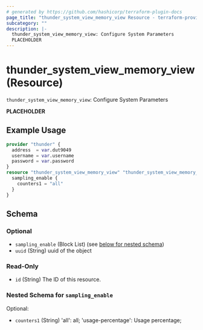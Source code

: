 ```yaml
---
# generated by https://github.com/hashicorp/terraform-plugin-docs
page_title: "thunder_system_view_memory_view Resource - terraform-provider-thunder"
subcategory: ""
description: |-
  thunder_system_view_memory_view: Configure System Parameters
  PLACEHOLDER
---
```


# thunder_system_view_memory_view (Resource)

`thunder_system_view_memory_view`: Configure System Parameters

__PLACEHOLDER__

## Example Usage

```terraform
provider "thunder" {
  address  = var.dut9049
  username = var.username
  password = var.password
}
resource "thunder_system_view_memory_view" "thunder_system_view_memory_view" {
  sampling_enable {
    counters1 = "all"
  }
}
```

<!-- schema generated by tfplugindocs -->
## Schema

### Optional

- `sampling_enable` (Block List) (see [below for nested schema](#nestedblock--sampling_enable))
- `uuid` (String) uuid of the object

### Read-Only

- `id` (String) The ID of this resource.

<a id="nestedblock--sampling_enable"></a>
### Nested Schema for `sampling_enable`

Optional:

- `counters1` (String) 'all': all; 'usage-percentage': Usage percentage;


